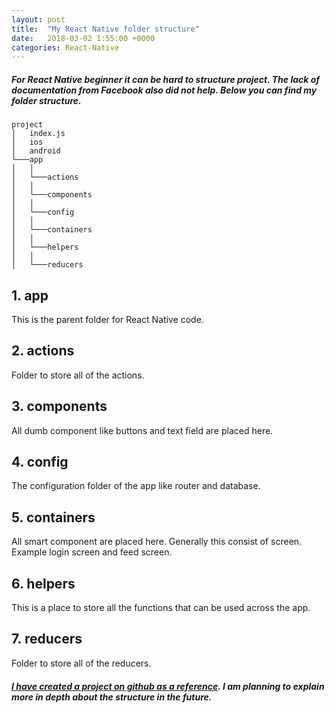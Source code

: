```yaml
---
layout: post
title:  "My React Native folder structure"
date:   2018-03-02 1:55:00 +0000
categories: React-Native
---
```

##### For React Native beginner it can be hard to structure project. The lack of documentation from Facebook also did not help. Below you can find my folder structure. 

```
project
│   index.js
│   ios    
│   android
└───app
│   │
│   └───actions
│   │
│   └───components
│   │
│   └───config
│   │
│   └───containers
│   │
│   └───helpers
│   │
│   └───reducers
```

## 1. app
This is the parent folder for React Native code.

## 2. actions
Folder to store all of the actions.

## 3. components
All dumb component like buttons and text field are placed here.

## 4. config
The configuration folder of the app like router and database.

## 5. containers
All smart component are placed here. Generally this consist of screen. Example login screen and feed screen.

## 6. helpers
This is a place to store all the functions that can be used across the app.

## 7. reducers
Folder to store all of the reducers.

##### [I have created a project on github as a reference](https://github.com/valehelle/kangar-rn-template]). I am planning to explain more in depth about the structure in the future. 